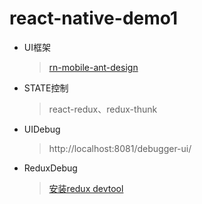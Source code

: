 # react-native-demo1
* UI框架
  > [rn-mobile-ant-design](https://rn.mobile.ant.design/docs/react/introduce-cn)
* STATE控制
  > react-redux、redux-thunk
* UIDebug
  > http://localhost:8081/debugger-ui/ 
* ReduxDebug
  > [安装redux devtool](https://github.com/zalmoxisus/redux-devtools-extension)
